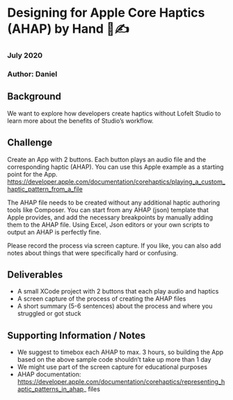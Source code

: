 # Designing for Apple Core Haptics (AHAP) by Hand 🍏✍️
### July 2020
### Author: Daniel


## Background
We want to explore how developers create haptics without Lofelt Studio to learn more about the benefits of Studio’s workflow.

## Challenge
Create an App with 2 buttons. Each button plays an audio file and the corresponding haptic (AHAP). You can use this Apple example as a starting point for the App.
https://developer.apple.com/documentation/corehaptics/playing_a_custom_haptic_pattern_from_a_file

The AHAP file needs to be created without any additional haptic authoring tools like Composer. You can start from any AHAP (json) template that Apple provides, and add the necessary breakpoints by manually adding them to the AHAP file. Using Excel, Json editors or your own scripts to output an AHAP is perfectly fine.

Please record the process via screen capture. If you like, you can also add notes about things that were specifically hard or confusing.


## Deliverables

- A small XCode project with 2 buttons that each play audio and haptics
- A screen capture of the process of creating the AHAP files
- A short summary (5-6 sentences) about the process and where you struggled or got stuck


## Supporting Information / Notes

- We suggest to timebox each AHAP to max. 3 hours, so building the App based on the above sample code shouldn’t take up more than 1 day
- We might use part of the screen capture for educational purposes
- AHAP documentation:
https://developer.apple.com/documentation/corehaptics/representing_haptic_patterns_in_ahap_ files
